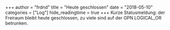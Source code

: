 +++
author = "frdnd"
title = "Heute geschlossen"
date = "2018-05-10"
categories = ["Log"]
hide_readingtime = true
+++
Kurze Statusmeldung: der Freiraum bleibt heute geschlossen, zu viele sind auf der GPN LOGICAL_OR betrunken.
